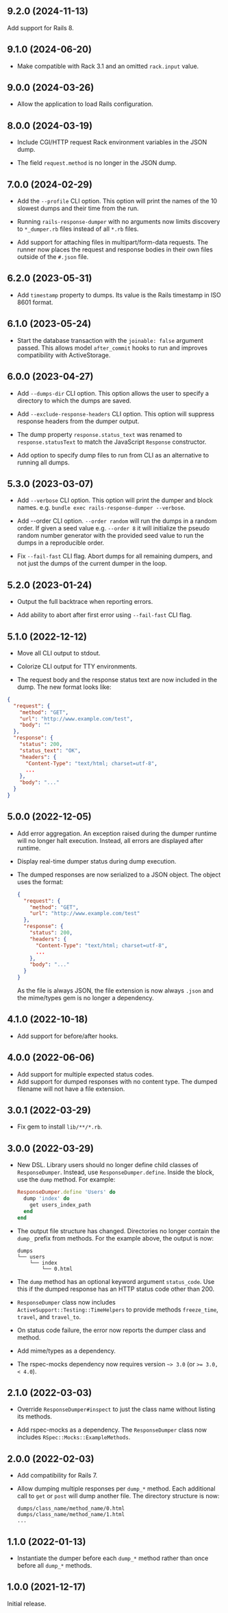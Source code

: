 ## 9.2.0 (2024-11-13)

Add support for Rails 8.

## 9.1.0 (2024-06-20)

- Make compatible with Rack 3.1 and an omitted `rack.input` value.

## 9.0.0 (2024-03-26)

- Allow the application to load Rails configuration.

## 8.0.0 (2024-03-19)

- Include CGI/HTTP request Rack environment variables in the JSON dump.

- The field `request.method` is no longer in the JSON dump.

## 7.0.0 (2024-02-29)

- Add the `--profile` CLI option. This option will print the names of the 10
  slowest dumps and their time from the run.

- Running `rails-response-dumper` with no arguments now limits discovery to
  `*_dumper.rb` files instead of all `*.rb` files.

- Add support for attaching files in multipart/form-data requests. The
  runner now places the request and response bodies in their own files outside
  of the `#.json` file.

## 6.2.0 (2023-05-31)

- Add `timestamp` property to dumps. Its value is the Rails timestamp in ISO
  8601 format.

## 6.1.0 (2023-05-24)

- Start the database transaction with the `joinable: false` argument passed.
  This allows model `after_commit` hooks to run and improves compatibility with
  ActiveStorage.

## 6.0.0 (2023-04-27)

- Add `--dumps-dir` CLI option. This option allows the user to specify a
  directory to which the dumps are saved.

- Add `--exclude-response-headers` CLI option. This option will suppress response
  headers from the dumper output.

- The dump property `response.status_text` was renamed to `response.statusText`
  to match the JavaScript `Response` constructor.

- Add option to specify dump files to run from CLI as an alternative to running all dumps.

## 5.3.0 (2023-03-07)

- Add `--verbose` CLI option. This option will print the dumper and block names.
  e.g. `bundle exec rails-response-dumper --verbose`.

- Add --order CLI option. `--order random` will run the dumps in a random
  order. If given a seed value e.g. `--order 8` it will initialize the pseudo
  random number generator with the provided seed value to run the dumps in a
  reproducible order.

- Fix `--fail-fast` CLI flag. Abort dumps for all remaining dumpers,
  and not just the dumps of the current dumper in the loop.

## 5.2.0 (2023-01-24)

- Output the full backtrace when reporting errors.

- Add ability to abort after first error using `--fail-fast` CLI flag.

## 5.1.0 (2022-12-12)

- Move all CLI output to stdout.

- Colorize CLI output for TTY environments.

- The request body and the response status text are now included in the dump.
  The new format looks like:

```json
{
  "request": {
    "method": "GET",
    "url": "http://www.example.com/test",
    "body": ""
  },
  "response": {
    "status": 200,
    "status_text": "OK",
    "headers": {
      "Content-Type": "text/html; charset=utf-8",
      ...
    },
    "body": "..."
  }
}
```

## 5.0.0 (2022-12-05)

- Add error aggregation. An exception raised during the dumper runtime will no
  longer halt execution. Instead, all errors are displayed after runtime.

- Display real-time dumper status during dump execution.

- The dumped responses are now serialized to a JSON object. The object uses the
  format:

  ```json
  {
    "request": {
      "method": "GET",
      "url": "http://www.example.com/test"
    },
    "response": {
      "status": 200,
      "headers": {
        "Content-Type": "text/html; charset=utf-8",
        ...
      },
      "body": "..."
    }
  }
  ```

  As the file is always JSON, the file extension is now always `.json` and the
  mime/types gem is no longer a dependency.

## 4.1.0 (2022-10-18)

- Add support for before/after hooks.

## 4.0.0 (2022-06-06)

- Add support for multiple expected status codes.
- Add support for dumped responses with no content type. The dumped filename
  will not have a file extension.

## 3.0.1 (2022-03-29)

- Fix gem to install `lib/**/*.rb`.

## 3.0.0 (2022-03-29)

- New DSL. Library users should no longer define child classes of
  `ResponseDumper`. Instead, use `ResponseDumper.define`. Inside the block, use
  the `dump` method. For example:

  ```ruby
  ResponseDumper.define 'Users' do
    dump 'index' do
      get users_index_path
    end
  end
  ```

- The output file structure has changed. Directories no longer contain the
  `dump_` prefix from methods. For the example above, the output is now:

  ```
  dumps
  └── users
      └── index
          └── 0.html
  ```

- The `dump` method has an optional keyword argument `status_code`. Use this if
  the dumped response has an HTTP status code other than 200.

- `ResponseDumper` class now includes `ActiveSupport::Testing::TimeHelpers` to
  provide methods `freeze_time`, `travel`, and `travel_to`.

- On status code failure, the error now reports the dumper class and method.

- Add mime/types as a dependency.

- The rspec-mocks dependency now requires version `~> 3.0` (or `>= 3.0, <
4.0`).

## 2.1.0 (2022-03-03)

- Override `ResponseDumper#inspect` to just the class name without listing its
  methods.

- Add rspec-mocks as a dependency. The `ResponseDumper` class now includes
  `RSpec::Mocks::ExampleMethods`.

## 2.0.0 (2022-02-03)

- Add compatibility for Rails 7.

- Allow dumping multiple responses per `dump_*` method. Each additional call to
  `get` or `post` will dump another file. The directory structure is now:

  ```
  dumps/class_name/method_name/0.html
  dumps/class_name/method_name/1.html
  ...
  ```

## 1.1.0 (2022-01-13)

- Instantiate the dumper before each `dump_*` method rather than once before
  all `dump_*` methods.

## 1.0.0 (2021-12-17)

Initial release.
